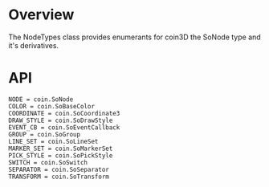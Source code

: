 # Overview

The NodeTypes class provides enumerants for coin3D the SoNode type and it's derivatives.

# API

    NODE = coin.SoNode
    COLOR = coin.SoBaseColor
    COORDINATE = coin.SoCoordinate3
    DRAW_STYLE = coin.SoDrawStyle
    EVENT_CB = coin.SoEventCallback
    GROUP = coin.SoGroup
    LINE_SET = coin.SoLineSet
    MARKER_SET = coin.SoMarkerSet
    PICK_STYLE = coin.SoPickStyle
    SWITCH = coin.SoSwitch
    SEPARATOR = coin.SoSeparator
    TRANSFORM = coin.SoTransform